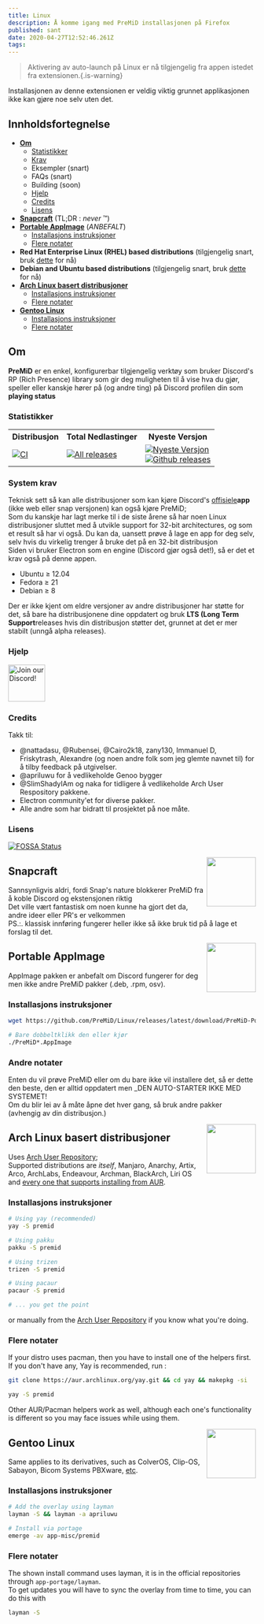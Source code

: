 ```yaml
---
title: Linux
description: Å komme igang med PreMiD installasjonen på Firefox
published: sant
date: 2020-04-27T12:52:46.261Z
tags:
---
```


> Aktivering av auto-launch på Linux er nå tilgjengelig fra appen istedet fra extensionen.{.is-warning}

Installasjonen av denne extensionen er veldig viktig grunnet applikasjonen ikke kan gjøre noe selv uten det.

## Innholdsfortegnelse

- **[Om](#about)**
  - [Statistikker](#stats)
  - [Krav](#requirements)
  - Eksempler (snart)
  - FAQs (snart)
  - Building (soon)
  - [Hjelp](#support)
  - [Credits](#credits)
  - [Lisens](#license)
- **[Snapcraft](#snapcraft)** (TL;DR : _never_ ™️)
- **[Portable AppImage](#portable-appimage)** (_ANBEFALT_)
  - [Installasjons instruksjoner](#installation-instructions)
  - [Flere notater](#additional-notes)
- **Red Hat Enterprise Linux (RHEL) based distributions** (tilgjengelig snart, bruk [dette](#portable-appimage) for nå)
- **Debian and Ubuntu based distributions** (tilgjengelig snart, bruk  [dette](#portable-appimage) for nå)
- **[Arch Linux basert distribusjoner](#arch-linux-based-distributions)**
  - [Installasjons instruksjoner](#installation-instructions-1)
  - [Flere notater](#additional-notes-1)
- **[Gentoo Linux](#gentoo-linux)**
  - [Installasjons instruksjoner](#installation-instructions-2)
  - [Flere notater](#additional-notes-2)

<a name="about"></a>

## Om

**PreMiD** er en enkel, konfigurerbar tilgjengelig verktøy som bruker Discord's RP (Rich Presence) library som gir deg muligheten til å vise hva du gjør, speller eller kanskje hører på (og andre ting) på Discord profilen din som **playing status**

<a name="stats"></a>

### Statistikker

<table>
  <tr>
    <th>Distribusjon</th>
    <th>Total Nedlastinger</th>
    <th>Nyeste Versjon</th>
  </tr>
  <tr>
    <td><a href="https://github.com/PreMiD/Linux/actions"><img src="https://github.com/PreMiD/Linux/workflows/CI/badge.svg?branch=master&event=push" alt="CI"></a></td>
    <td><a href="https://github.com/PreMiD/Linux/releases"><img src="https://img.shields.io/github/downloads/PreMiD/Linux/total.svg?maxAge=86400" alt="All releases"></a></td>
    <td><a href="https://github.com/PreMiD/Linux/releases/latest"><img src="https://img.shields.io/github/v/release/PreMiD/Linux.svg?maxAge=86400" alt="Nyeste Versjon"><br><img src="https://img.shields.io/github/downloads/PreMiD/Linux/latest/total.svg?maxAge=86400" alt="Github releases"></a></td>
  </tr>
</table>

<a name="requirements"></a>

### System krav

Teknisk sett så kan alle distribusjoner som kan kjøre Discord's [ offisiele](https://discordapp.com/download)**app** (ikke web eller snap versjonen) kan også kjøre PreMiD;</br> Som du kanskje har lagt merke til i de siste årene så har noen Linux distribusjoner sluttet med å utvikle support for 32-bit architectures, og som et result så har vi også. Du kan da, uansett prøve å lage en app for deg selv, selv hvis du virkelig trenger å bruke det på en 32-bit distribusjon</br> Siden vi bruker Electron som en engine (Discord gjør også det!), så er det et krav også på denne appen.

- Ubuntu ≥ 12.04
- Fedora ≥ 21
- Debian ≥ 8

Der er ikke kjent om eldre versjoner av andre distribusjoner har støtte for det, så bare ha distribusjonene dine oppdatert og bruk **LTS (Long Term Support**releases hvis din distribusjon støtter det, grunnet at det er mer stabilt (unngå alpha releases).

<a name="support"></a>

### Hjelp

<div>
  <a target="_blank" href="https://discord.gg/WvfVZ8T" title="Join our Discord!">
    <img height="75px" draggable="false" src="https://discordapp.com/api/guilds/493130730549805057/widget.png?style=banner2" alt="Join our Discord!">
  </a>
</div>

<a name="credits"></a>

### Credits

Takk til:

- @nattadasu, @Rubensei, @Cairo2k18, zany130, Immanuel D, Friskytrash, Alexandre (og noen andre folk som jeg glemte navnet til) for å tilby feedback på utgivelser.
- @apriluwu for å vedlikeholde Genoo bygger
- @SlimShadyIAm og naka for tidligere å vedlikeholde Arch User Respository pakkene.
- Electron community'et for diverse pakker.
- Alle andre som har bidratt til prosjektet på noe måte.

<a name="license"></a>

### Lisens

[![FOSSA Status](https://app.fossa.io/api/projects/git%2Bgithub.com%2FPreMiD%2FLinux.svg?type=large)](https://app.fossa.io/projects/git%2Bgithub.com%2FPreMiD%2FLinux?ref=badge_large)

<img src="https://i.imgur.com/ACAxtmA.png" width="100" height="100" align="right"></img>
<a name="snapcraft"></a>

## Snapcraft

Sannsynligvis aldri, fordi Snap's nature blokkerer PreMiD fra å koble Discord og ekstensjonen riktig</br>Det ville vært fantastisk om noen kunne ha gjort det da, andre ideer eller PR's er velkommen</br> PS.:. klassisk innføring fungerer heller ikke så ikke bruk tid på å lage et forslag til det.

<img src="https://i.imgur.com/qEZOOfU.png" width="100" height="100" align="right"></img>
<a name="appimage"></a>

## Portable AppImage

AppImage pakken er anbefalt om Discord fungerer for deg men ikke andre PreMiD pakker (.deb, .rpm, osv).

<a name="appimageinstall"></a>

### Installasjons instruksjoner

```bash
wget https://github.com/PreMiD/Linux/releases/latest/download/PreMiD-Portable.AppImage && chmod a+x PreMiD*.AppImage
```

```bash
# Bare dobbeltklikk den eller kjør
./PreMiD*.AppImage
```

<a name="appimagenotes"></a>

### Andre notater

Enten du vil prøve PreMiD eller om du bare ikke vil installere det, så er dette den beste, den er alltid oppdatert men _DEN AUTO-STARTER IKKE MED SYSTEMET!</br> Om du blir lei av å måte åpne det hver gang, så bruk andre pakker (avhengig av din distribusjon.)

<a name="arch"></a>
<img src="https://i.imgur.com/NBevNlU.png" width="100" height="100" align="right"></img>

## Arch Linux basert distribusjoner

Uses [Arch User Repository](https://aur.archlinux.org/packages/premid);</br> Supported distributions are _itself_, Manjaro, Anarchy, Artix, Arco, ArchLabs, Endeavour, Archman, BlackArch, Liri OS and [every one that supports installing from AUR](https://wiki.archlinux.org/index.php/Arch-based_distributions#Active).

<a name="archinstall"></a>

### Installasjons instruksjoner

```bash
# Using yay (recommended)
yay -S premid
```

```bash
# Using pakku
pakku -S premid
```

```bash
# Using trizen
trizen -S premid
```

```bash
# Using pacaur
pacaur -S premid
```

```bash
# ... you get the point
```

or manually from the [Arch User Repository](https://aur.archlinux.org/packages/premid) if you know what you're doing.

<a name="archnotes"></a>

### Flere notater

If your distro uses pacman, then you have to install one of the helpers first. If you don't have any, Yay is recommended, run :

```bash
git clone https://aur.archlinux.org/yay.git && cd yay && makepkg -si
```

```bash
yay -S premid
```

Other AUR/Pacman helpers work as well, although each one's functionality is different so you may face issues while using them.

<img src="https://i.imgur.com/Kv1X2to.png" width="100" height="100" align="right"></img>
<a name="gentoo"></a>

## Gentoo Linux

Same applies to its derivatives, such as ColverOS, Clip-OS, Sabayon, Bicom Systems PBXware, [etc](https://wiki.gentoo.org/wiki/Distributions_based_on_Gentoo#Active_projects).

<a name="gentooinstall"></a>

### Installasjons instruksjoner

```bash
# Add the overlay using layman
layman -S && layman -a apriluwu
```

```bash
# Install via portage
emerge -av app-misc/premid
```

<a name="gentoonotes"></a>

### Flere notater

The shown install command uses layman, it is in the official repositories through `app-portage/layman`.<br> To get updates you will have to sync the overlay from time to time, you can do this with

```bash
layman -S
```